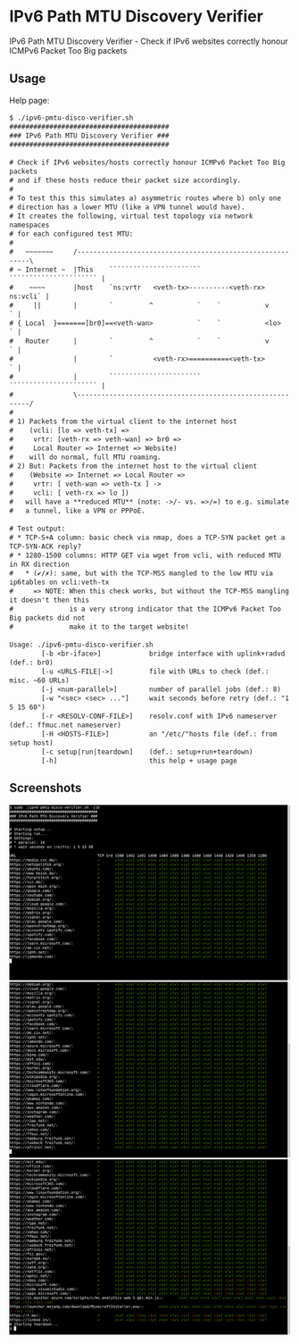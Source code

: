 # IPv6 Path MTU Discovery Verifier

IPv6 Path MTU Discovery Verifier - Check if IPv6 websites correctly honour ICMPv6 Packet Too Big packets

## Usage

Help page:

```
$ ./ipv6-pmtu-disco-verifier.sh
########################################
### IPv6 Path MTU Discovery Verifier ###
########################################

# Check if IPv6 websites/hosts correctly honour ICMPv6 Packet Too Big packets
# and if these hosts reduce their packet size accordingly.
#
# To test this this simulates a) asymmetric routes where b) only one
# direction has a lower MTU (like a VPN tunnel would have).
# It creates the following, virtual test topology via network namespaces
# for each configured test MTU:
#
#   ~~~~~~~     /----------------------------------------------------------\
# ~ Internet ~  |This    ```````````````````````    `````````````````````` |
#    ~~~~       |host    `ns:vrtr   <veth-tx>----------<veth-rx>  ns:vcli` |
#     ||        |        `         ^           `    `           v        ` |
# { Local  }=======[br0]==<veth-wan>           `    `           <lo>     ` |
#   Router      |        `         ^           `    `           v        ` |
#               |        `          <veth-rx>==========<veth-tx>         ` |
#               |        ```````````````````````    `````````````````````` |
#               \----------------------------------------------------------/
#
# 1) Packets from the virtual client to the internet host
#    (vcli: [lo => veth-tx] =>
#     vrtr: [veth-rx => veth-wan] => br0 =>
#     Local Router => Internet => Website)
#    will do normal, full MTU roaming.
# 2) But: Packets from the internet host to the virtual client
#    (Website => Internet => Local Router =>
#     vrtr: [ veth-wan => veth-tx ] ->
#     vcli: [ veth-rx => lo ])
#   will have a **reduced MTU** (note: ->/- vs. =>/=) to e.g. simulate
#   a tunnel, like a VPN or PPPoE.

# Test output:
# * TCP-S+A column: basic check via nmap, does a TCP-SYN packet get a TCP-SYN-ACK reply?
# * 1280-1500 columns: HTTP GET via wget from vcli, with reduced MTU in RX direction
#   * (✔/✗): same, but with the TCP-MSS mangled to the low MTU via ip6tables on vcli:veth-tx
#     => NOTE: When this check works, but without the TCP-MSS mangling it doesn't then this
#              is a very strong indicator that the ICMPv6 Packet Too Big packets did not
#              make it to the target website!

Usage: ./ipv6-pmtu-disco-verifier.sh
        [-b <br-iface>]            bridge interface with uplink+radvd (def.: br0)
        [-u <URLS-FILE|->]         file with URLs to check (def.: misc. ~60 URLs)
        [-j <num-parallel>]        number of parallel jobs (def.: 8)
        [-w "<sec> <sec> ..."]     wait seconds before retry (def.: "1 5 15 60")
        [-r <RESOLV-CONF-FILE>]    resolv.conf with IPv6 nameserver (def.: ffmuc.net nameserver)
        [-H <HOSTS-FILE>]          an "/etc/"hosts file (def.: from setup host)
        [-c setup|run|teardown]    (def.: setup+run+teardown)
        [-h]                       this help + usage page
```

## Screenshots

![Startup and first lines of running "sudo ./ipv6-pmtu-disco-verifier.sh -j16", shows a few settings, like 16 parallel jobs. The left most column is showing the URL, followed by green checkmarks underneath columns for various MTU sizes.](screenshots/screenshot-ipv6-pmtu-disco-verifier-01.png)
![The next output page, still showing just green checkmarks.](screenshots/screenshot-ipv6-pmtu-disco-verifier-02.png)
![The final output page, this time some red crosses are shown for apnic.net, xbox.com, microsoft.com, code.visualstudio.com, apps.microsoft.com, js.monitor.azure.com, launcher.mojang.com to the MincraftInstaller.exe download link, t.me and linked.in](screenshots/screenshot-ipv6-pmtu-disco-verifier-03.png)
